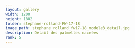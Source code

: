 ```yaml
---
layout: gallery
width: 1200
height: 1802
folder: stephane-rolland-FW-17-18
image_path: stephane_rolland_fw17-18_modele3_detail.jpg
description: Détail des palmettes nacrées
rank: 5
---
```

